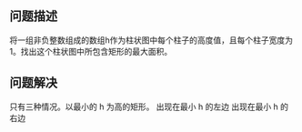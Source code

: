 ## 问题描述
将一组非负整数组成的数组h作为柱状图中每个柱子的高度值，且每个柱子宽度为1。找出这个柱状图中所包含矩形的最大面积。
## 问题解决
只有三种情况。以最小的 h 为高的矩形。
出现在最小 h 的左边
出现在最小 h 的右边
